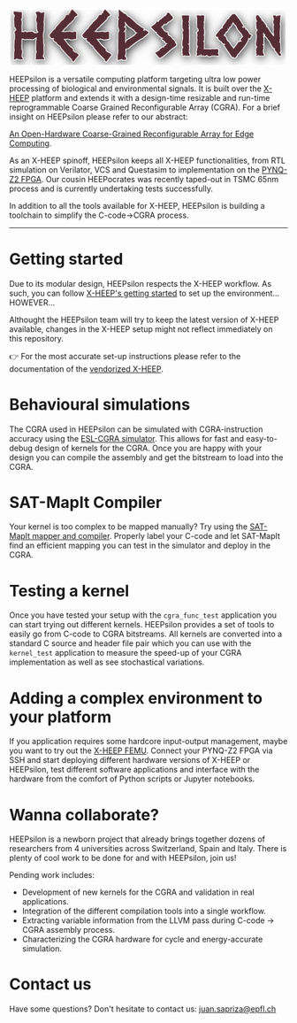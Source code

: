 <p align="left"><img src="docs/HEEPsilon_logo.png" width="500"></p>

HEEPsilon is a versatile computing platform targeting ultra low power processing of biological and environmental signals. It is built over the [X-HEEP](https://github.com/esl-epfl/x-heep) platform and extends it with a design-time resizable and run-time reprogrammable Coarse Grained Reconfigurable Array (CGRA).
For a brief insight on HEEPsilon please refer to our abstract:

[An Open-Hardware Coarse-Grained Reconfigurable Array for Edge Computing](https://dl.acm.org/doi/10.1145/3587135.3591437).

As an X-HEEP spinoff, HEEPsilon keeps all X-HEEP functionalities, from RTL simulation on Verilator, VCS and Questasim to implementation on the [PYNQ-Z2 FPGA](https://www.xilinx.com/support/university/xup-boards/XUPPYNQ-Z2.html). Our cousin HEEPocrates was recently taped-out in TSMC 65nm process and is currently undertaking tests successfully.

In addition to all the tools available for X-HEEP, HEEPsilon is building a toolchain to simplify the C-code→CGRA process.

---

# Getting started

Due to its modular design, HEEPsilon respects the X-HEEP workflow. As such, you can follow [X-HEEP's getting started](https://x-heep.readthedocs.io/en/latest/How_to/GettingStarted.html) to set up the environment... HOWEVER...

Althought the HEEPsilon team will try to keep the latest version of X-HEEP available, changes in the X-HEEP setup might not reflect immediately on this repository.

👉 For the most accurate set-up instructions please refer to the documentation of the [vendorized X-HEEP](https://github.com/esl-epfl/cgra_x_heep/tree/main/hw/vendor/esl_epfl_x_heep).


# Behavioural simulations

The CGRA used in HEEPsilon can be simulated with CGRA-instruction accuracy using the [ESL-CGRA simulator](https://github.com/esl-epfl/ESL-CGRA-simulator).
This allows for fast and easy-to-debug design of kernels for the CGRA. Once you are happy with your design you can compile the assembly and get the bitstream to load into the CGRA.

# SAT-MapIt Compiler

Your kernel is too complex to be mapped manually? Try using the [SAT-MapIt mapper and compiler](https://github.com/CristianTirelli/SAT-MapIt). Properly label your C-code and let SAT-MapIt find an efficient mapping you can test in the simulator and deploy in the CGRA.

# Testing a kernel

Once you have tested your setup with the `cgra_func_test` application you can start trying out different kernels. HEEPsilon provides a set of tools to easily go from C-code to CGRA bitstreams. All kernels are converted into a standard C source and header file pair which you can use with the `kernel_test` application to measure the speed-up of your CGRA implementation as well as see stochastical variations.

# Adding a complex environment to your platform

If you application requires some hardcore input-output management, maybe you want to try out the [X-HEEP FEMU](https://github.com/simone-machetti/x-heep-femu). Connect your PYNQ-Z2 FPGA via SSH and start deploying different hardware versions of X-HEEP or HEEPsilon, test different software applications and interface with the hardware from the comfort of Python scripts or Jupyter notebooks.

# Wanna collaborate?

HEEPsilon is a newborn project that already brings together dozens of researchers from 4 universities across Switzerland, Spain and Italy. There is plenty of cool work to be done for and with HEEPsilon, join us!

Pending work includes:
* Development of new kernels for the CGRA and validation in real applications.
* Integration of the different compilation tools into a single workflow.
* Extracting variable information from the LLVM pass during C-code → CGRA assembly process.
* Characterizing the CGRA hardware for cycle and energy-accurate simulation.

# Contact us

Have some questions? Don't hesitate to contact us: juan.sapriza@epfl.ch

